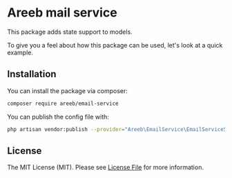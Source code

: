 # Areeb mail service

This package adds state support to models.

To give you a feel about how this package can be used, let's look at a quick example.

## Installation

You can install the package via composer:

```bash
composer require areeb/email-service
```

You can publish the config file with:

```bash
php artisan vendor:publish --provider="Areeb\EmailService\EmailServiceServiceProvider" --tag="email-service-config"
```

## License

The MIT License (MIT). Please see [License File](LICENSE.md) for more information.
